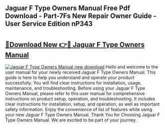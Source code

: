 ## Jaguar F Type Owners Manual Free Pdf Download - Part-7Fs New Repair Owner Guide - User Service Edition nP343

# <h2><a href="http://bc14909.oget.top/?id=Jaguar+F+Type+Owners+Manual">🔗Download New 👉🔴 Jaguar F Type Owners Manual</a></h2>

[![Jaguar F Type Owners Manual new download](https://i.imgur.com/5g1atiW.png)](http://bc14909.oget.top/?id=Jaguar+F+Type+Owners+Manual)
Hello and welcome to the user manual for your newly received Jaguar F Type Owners Manual. This guide is here to help you understand and operate your product successfully. You will find clear instructions for installation, usage, maintenance, and troubleshooting. Before using your Jaguar F Type Owners Manual, please refer to this user manual for comprehensive instructions on product setup, operation, and troubleshooting. It includes clear instructions for installation, setup, and operation, as well as important safety information. Enjoy the convenience of list of features while using your new Jaguar F Type Owners Manual. Thank You for Choosing Jaguar F Type Owners Manual. We are excited to be part of your journey.
